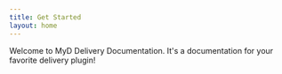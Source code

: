 ```yaml
---
title: Get Started
layout: home
---
```


Welcome to MyD Delivery Documentation. It's a documentation for your favorite delivery plugin!